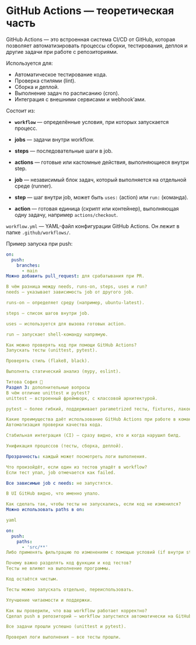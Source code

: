 # GitHub Actions — теоретическая часть

GitHub Actions — это встроенная система CI/CD от GitHub, которая позволяет автоматизировать процессы сборки, тестирования, деплоя и другие задачи при работе с репозиториями.

Используется для:
- Автоматическое тестирование кода.
- Проверка стилями (lint).
- Сборка и деплой.
- Выполнение задач по расписанию (cron).
- Интеграция с внешними сервисами и webhook’ами.

Состоит из:
- **`workflow`** — определённые условия, при которых запускается процесс.
- **jobs** — задачи внутри workflow.
- **steps** — последовательные шаги в job.
- **actions** — готовые или кастомные действия, выполняющиеся внутри step.

- **job** — независимый блок задач, который выполняется на отдельной среде (runner).
- **step** — шаг внутри job, может быть `uses:` (action) или `run:` (команда).
- **action** — готовая единица (скрипт или контейнер), выполняющая одну задачу, например `actions/checkout`.

`workflow.yml` — YAML-файл конфигурации GitHub Actions. Он лежит в папке `.github/workflows/`.

Пример запуска при push:

```yaml
on:
  push:
    branches:
      - main
Можно добавить pull_request: для срабатывания при PR.

В чём разница между needs, runs-on, steps, uses и run?
needs — указывает зависимость job от другого job.

runs-on — определяет среду (например, ubuntu-latest).

steps — список шагов внутри job.

uses — используется для вызова готовых action.

run — запускает shell-команду напрямую.

Как можно проверять код при помощи GitHub Actions?
Запускать тесты (unittest, pytest).

Проверять стиль (flake8, black).

Выполнять статический анализ (mypy, eslint).

Титова София 🤩
Раздел 3: дополнительные вопросы
В чём отличие unittest и pytest?
unittest — встроенный фреймворк, с классовой архитектурой.

pytest — более гибкий, поддерживает parametrized тесты, fixtures, лаконичный синтаксис.

Какие преимущества даёт использование GitHub Actions при работе в команде?
Автоматизация проверки качества кода.

Стабильная интеграция (CI) — сразу видно, кто и когда нарушил билд.

Унификация процессов (тесты, сборка, деплой).

Прозрачность: каждый может посмотреть логи выполнения.

Что произойдёт, если один из тестов упадёт в workflow?
Если тест упал, job отмечается как failed.

Все зависимые job с needs: не запустятся.

В UI GitHub видно, что именно упало.

Как сделать так, чтобы тесты не запускались, если код не изменился?
Можно использовать paths в on:

yaml

on:
  push:
    paths:
      - 'src/**'
Либо применять фильтрацию по изменениям с помощью условий (if внутри steps).

Почему важно разделять код функции и код тестов?
Тесты не влияют на выполнение программы.

Код остаётся чистым.

Тесты можно запускать отдельно, переиспользовать.

Улучшение читаемости и поддержки.

Как вы проверили, что ваш workflow работает корректно?
Сделал push в репозиторий — workflow запустился автоматически на GitHub.

Все задачи прошли успешно (unittest и pytest).

Проверил логи выполнения — все тесты прошли.